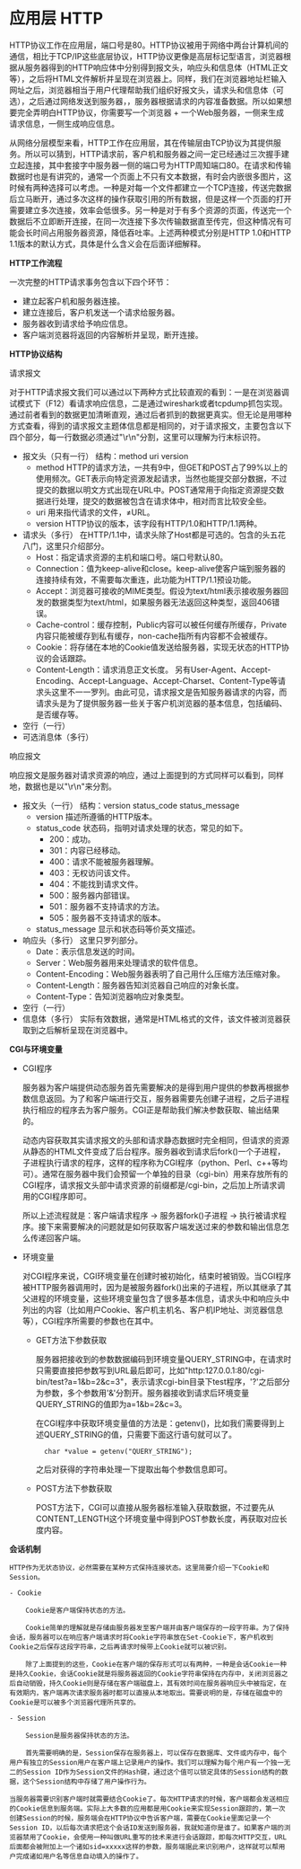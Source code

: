 # 应用层 HTTP

HTTP协议工作在应用层，端口号是80。HTTP协议被用于网络中两台计算机间的通信，相比于TCP/IP这些底层协议，HTTP协议更像是高层标记型语言，浏览器根据从服务器得到的HTTP响应体中分别得到报文头，响应头和信息体（HTML正文等），之后将HTML文件解析并呈现在浏览器上。同样，我们在浏览器地址栏输入网址之后，浏览器相当于用户代理帮助我们组织好报文头，请求头和信息体（可选），之后通过网络发送到服务器，，服务器根据请求的内容准备数据。所以如果想要完全弄明白HTTP协议，你需要写一个浏览器 + 一个Web服务器，一侧来生成请求信息，一侧生成响应信息。

从网络分层模型来看，HTTP工作在应用层，其在传输层由TCP协议为其提供服务。所以可以猜到，HTTP请求前，客户机和服务器之间一定已经通过三次握手建立起连接，其中套接字中服务器一侧的端口号为HTTP周知端口80。在请求和传输数据时也是有讲究的，通常一个页面上不只有文本数据，有时会内嵌很多图片，这时候有两种选择可以考虑。一种是对每一个文件都建立一个TCP连接，传送完数据后立马断开，通过多次这样的操作获取引用的所有数据，但是这样一个页面的打开需要建立多次连接，效率会低很多。另一种是对于有多个资源的页面，传送完一个数据后不立即断开连接，在同一次连接下多次传输数据直至传完，但这种情况有可能会长时间占用服务器资源，降低吞吐率。上述两种模式分别是HTTP 1.0和HTTP 1.1版本的默认方式，具体是什么含义会在后面详细解释。

**HTTP工作流程**

一次完整的HTTP请求事务包含以下四个环节：

- 建立起客户机和服务器连接。
- 建立连接后，客户机发送一个请求给服务器。
- 服务器收到请求给予响应信息。
- 客户端浏览器将返回的内容解析并呈现，断开连接。

**HTTP协议结构**

请求报文

对于HTTP请求报文我们可以通过以下两种方式比较直观的看到：一是在浏览器调试模式下（F12）看请求响应信息，二是通过wireshark或者tcpdump抓包实现。通过前者看到的数据更加清晰直观，通过后者抓到的数据更真实。但无论是用哪种方式查看，得到的请求报文主题体信息都是相同的，对于请求报文，主要包含以下四个部分，每一行数据必须通过"\r\n"分割，这里可以理解为行末标识符。

- 报文头（只有一行）
    结构：method  uri  version
    - method
        HTTP的请求方法，一共有9中，但GET和POST占了99%以上的使用频次。GET表示向特定资源发起请求，当然也能提交部分数据，不过提交的数据以明文方式出现在URL中。POST通常用于向指定资源提交数据进行处理，提交的数据被包含在请求体中，相对而言比较安全些。
    - uri
        用来指代请求的文件，≠URL。
    - version
        HTTP协议的版本，该字段有HTTP/1.0和HTTP/1.1两种。
- 请求头（多行）
    在HTTP/1.1中，请求头除了Host都是可选的。包含的头五花八门，这里只介绍部分。
    - Host：指定请求资源的主机和端口号。端口号默认80。
    - Connection：值为keep-alive和close。keep-alive使客户端到服务器的连接持续有效，不需要每次重连，此功能为HTTP/1.1预设功能。
    - Accept：浏览器可接收的MIME类型。假设为text/html表示接收服务器回发的数据类型为text/html，如果服务器无法返回这种类型，返回406错误。
    - Cache-control：缓存控制，Public内容可以被任何缓存所缓存，Private内容只能被缓存到私有缓存，non-cache指所有内容都不会被缓存。
    - Cookie：将存储在本地的Cookie值发送给服务器，实现无状态的HTTP协议的会话跟踪。
    - Content-Length：请求消息正文长度。
    另有User-Agent、Accept-Encoding、Accept-Language、Accept-Charset、Content-Type等请求头这里不一一罗列。由此可见，请求报文是告知服务器请求的内容，而请求头是为了提供服务器一些关于客户机浏览器的基本信息，包括编码、是否缓存等。
- 空行（一行）
- 可选消息体（多行）


响应报文

响应报文是服务器对请求资源的响应，通过上面提到的方式同样可以看到，同样地，数据也是以"\r\n"来分割。

- 报文头（一行）
    结构：version status_code status_message
    - version
        描述所遵循的HTTP版本。
    - status_code
        状态码，指明对请求处理的状态，常见的如下。
        - 200：成功。
        - 301：内容已经移动。
        - 400：请求不能被服务器理解。
        - 403：无权访问该文件。
        - 404：不能找到请求文件。
        - 500：服务器内部错误。
        - 501：服务器不支持请求的方法。
        - 505：服务器不支持请求的版本。
    - status_message
        显示和状态码等价英文描述。
- 响应头（多行）
    这里只罗列部分。
    - Date：表示信息发送的时间。
    - Server：Web服务器用来处理请求的软件信息。
    - Content-Encoding：Web服务器表明了自己用什么压缩方法压缩对象。
    - Content-Length：服务器告知浏览器自己响应的对象长度。
    - Content-Type：告知浏览器响应对象类型。
- 空行（一行）
- 信息体（多行）
    实际有效数据，通常是HTML格式的文件，该文件被浏览器获取到之后解析呈现在浏览器中。


**CGI与环境变量**

- CGI程序

    服务器为客户端提供动态服务首先需要解决的是得到用户提供的参数再根据参数信息返回。为了和客户端进行交互，服务器需要先创建子进程，之后子进程执行相应的程序去为客户服务。CGI正是帮助我们解决参数获取、输出结果的。

    动态内容获取其实请求报文的头部和请求静态数据时完全相同，但请求的资源从静态的HTML文件变成了后台程序。服务器收到请求后fork()一个子进程，子进程执行请求的程序，这样的程序称为CGI程序（python、Perl、c++等均可）。通常在服务器中我们会预留一个单独的目录（cgi-bin）用来存放所有的CGI程序，请求报文头部中请求资源的前缀都是/cgi-bin，之后加上所请求调用的CGI程序即可。

    所以上述流程就是：客户端请求程序 -> 服务器fork()子进程 -> 执行被请求程序。接下来需要解决的问题就是如何获取客户端发送过来的参数和输出信息怎么传递回客户端。

- 环境变量

    对CGI程序来说，CGI环境变量在创建时被初始化，结束时被销毁。当CGI程序被HTTP服务器调用时，因为是被服务器fork()出来的子进程，所以其继承了其父进程的环境变量，这些环境变量包含了很多基本信息，请求头中和响应头中列出的内容（比如用户Cookie、客户机主机名、客户机IP地址、浏览器信息等），CGI程序所需要的参数也在其中。

    - GET方法下参数获取

        服务器把接收到的参数数据编码到环境变量QUERY_STRING中，在请求时只需要直接把参数写到URL最后即可，比如"http:127.0.0.1:80/cgi-bin/test?a=1&b=2&c=3"，表示请求cgi-bin目录下test程序，'?'之后部分为参数，多个参数用'&'分割开。服务器接收到请求后环境变量QUERY_STRING的值即为a=1&b=2&c=3。

        在CGI程序中获取环境变量值的方法是：getenv()，比如我们需要得到上述QUERY_STRING的值，只需要下面这行语句就可以了。

            char *value = getenv("QUERY_STRING");

        之后对获得的字符串处理一下提取出每个参数信息即可。

    - POST方法下参数获取

        POST方法下，CGI可以直接从服务器标准输入获取数据，不过要先从CONTENT_LENGTH这个环境变量中得到POST参数长度，再获取对应长度内容。

**会话机制**

    HTTP作为无状态协议，必然需要在某种方式保持连接状态。这里简要介绍一下Cookie和Session。

    - Cookie

        Cookie是客户端保持状态的方法。

        Cookie简单的理解就是存储由服务器发至客户端并由客户端保存的一段字符串。为了保持会话，服务器可以在响应客户端请求时将Cookie字符串放在Set-Cookie下，客户机收到Cookie之后保存这段字符串，之后再请求时候带上Cookie就可以被识别。

        除了上面提到的这些，Cookie在客户端的保存形式可以有两种，一种是会话Cookie一种是持久Cookie，会话Cookie就是将服务器返回的Cookie字符串保持在内存中，关闭浏览器之后自动销毁，持久Cookie则是存储在客户端磁盘上，其有效时间在服务器响应头中被指定，在有效期内，客户端再次请求服务器时都可以直接从本地取出。需要说明的是，存储在磁盘中的Cookie是可以被多个浏览器代理所共享的。

    - Session

        Session是服务器保持状态的方法。

        首先需要明确的是，Session保存在服务器上，可以保存在数据库、文件或内存中，每个用户有独立的Session用户在客户端上记录用户的操作。我们可以理解为每个用户有一个独一无二的Session ID作为Session文件的Hash键，通过这个值可以锁定具体的Session结构的数据，这个Session结构中存储了用户操作行为。

    当服务器需要识别客户端时就需要结合Cookie了。每次HTTP请求的时候，客户端都会发送相应的Cookie信息到服务端。实际上大多数的应用都是用Cookie来实现Session跟踪的，第一次创建Session的时候，服务端会在HTTP协议中告诉客户端，需要在Cookie里面记录一个Session ID，以后每次请求把这个会话ID发送到服务器，我就知道你是谁了。如果客户端的浏览器禁用了Cookie，会使用一种叫做URL重写的技术来进行会话跟踪，即每次HTTP交互，URL后面都会被附加上一个诸如sid=xxxxx这样的参数，服务端据此来识别用户，这样就可以帮用户完成诸如用户名等信息自动填入的操作了。
